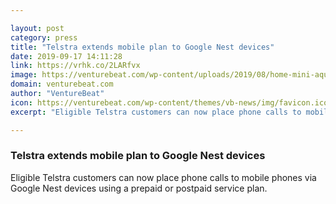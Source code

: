 ```yaml
---

layout: post
category: press
title: "Telstra extends mobile plan to Google Nest devices"
date: 2019-09-17 14:11:28
link: https://vrhk.co/2LARfvx
image: https://venturebeat.com/wp-content/uploads/2019/08/home-mini-aqua.png?w=1200&strip=all
domain: venturebeat.com
author: "VentureBeat"
icon: https://venturebeat.com/wp-content/themes/vb-news/img/favicon.ico
excerpt: "Eligible Telstra customers can now place phone calls to mobile phones via Google Nest devices using a prepaid or postpaid service plan."

---
```


### Telstra extends mobile plan to Google Nest devices

Eligible Telstra customers can now place phone calls to mobile phones via Google Nest devices using a prepaid or postpaid service plan.